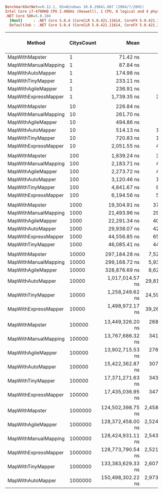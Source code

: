 ``` ini

BenchmarkDotNet=v0.12.1, OS=Windows 10.0.19041.867 (2004/?/20H1)
Intel Core i7-4700HQ CPU 2.40GHz (Haswell), 1 CPU, 8 logical and 4 physical cores
.NET Core SDK=5.0.104
  [Host]     : .NET Core 5.0.4 (CoreCLR 5.0.421.11614, CoreFX 5.0.421.11614), X64 RyuJIT
  DefaultJob : .NET Core 5.0.4 (CoreCLR 5.0.421.11614, CoreFX 5.0.421.11614), X64 RyuJIT


```
|               Method | CitysCount |              Mean |            Error |           StdDev |            Median | Ratio | RatioSD | Rank | Completed Work Items | Lock Contentions |     Gen 0 |     Gen 1 |    Gen 2 |  Allocated |
|--------------------- |----------- |------------------:|-----------------:|-----------------:|------------------:|------:|--------:|-----:|---------------------:|-----------------:|----------:|----------:|---------:|-----------:|
|       MapWithMapster |          1 |          71.42 ns |         1.428 ns |         3.133 ns |          71.23 ns |  0.80 |    0.02 |    1 |               0.0000 |                - |    0.0356 |         - |        - |      112 B |
| MapWithManualMapping |          1 |          87.84 ns |         0.287 ns |         0.224 ns |          87.88 ns |  1.00 |    0.00 |    2 |               0.0000 |                - |    0.0790 |         - |        - |      248 B |
|    MapWithAutoMapper |          1 |         174.98 ns |         1.054 ns |         0.934 ns |         174.64 ns |  1.99 |    0.01 |    3 |               0.0000 |                - |    0.0432 |         - |        - |      136 B |
|    MapWithTinyMapper |          1 |         233.11 ns |         4.610 ns |         7.574 ns |         230.14 ns |  2.68 |    0.08 |    4 |               0.0000 |                - |    0.0560 |         - |        - |      176 B |
|   MapWithAgileMapper |          1 |         236.91 ns |         3.997 ns |         3.338 ns |         236.00 ns |  2.69 |    0.03 |    4 |               0.0000 |                - |    0.1197 |         - |        - |      376 B |
| MapWithExpressMapper |          1 |       1,739.35 ns |        37.595 ns |       110.850 ns |       1,728.97 ns | 19.91 |    0.84 |    5 |               0.0000 |                - |    0.2117 |         - |        - |      664 B |
|                      |            |                   |                  |                  |                   |       |         |      |                      |                  |           |           |          |            |
|       MapWithMapster |         10 |         226.84 ns |         2.862 ns |         2.537 ns |         225.91 ns |  0.87 |    0.01 |    1 |               0.0000 |                - |    0.1962 |         - |        - |      616 B |
| MapWithManualMapping |         10 |         261.70 ns |         1.397 ns |         1.307 ns |         261.97 ns |  1.00 |    0.00 |    2 |               0.0000 |                - |    0.2394 |         - |        - |      752 B |
|   MapWithAgileMapper |         10 |         494.86 ns |         9.663 ns |        18.150 ns |         497.84 ns |  1.83 |    0.08 |    3 |               0.0000 |                - |    0.2804 |         - |        - |      880 B |
|    MapWithAutoMapper |         10 |         514.13 ns |        10.327 ns |        30.124 ns |         500.18 ns |  2.02 |    0.12 |    3 |               0.0000 |                - |    0.2575 |         - |        - |      808 B |
|    MapWithTinyMapper |         10 |         720.83 ns |        11.333 ns |        10.601 ns |         720.57 ns |  2.75 |    0.04 |    4 |               0.0000 |                - |    0.2699 |         - |        - |      848 B |
| MapWithExpressMapper |         10 |       2,051.55 ns |        42.384 ns |       124.305 ns |       1,983.35 ns |  8.41 |    0.26 |    5 |               0.0000 |                - |    0.4463 |         - |        - |     1408 B |
|                      |            |                   |                  |                  |                   |       |         |      |                      |                  |           |           |          |            |
|       MapWithMapster |        100 |       1,839.24 ns |        36.490 ns |        44.813 ns |       1,822.06 ns |  0.82 |    0.05 |    1 |               0.0000 |                - |    1.8005 |         - |        - |     5656 B |
| MapWithManualMapping |        100 |       2,183.71 ns |        46.886 ns |       135.276 ns |       2,165.26 ns |  1.00 |    0.00 |    2 |               0.0000 |                - |    1.8463 |         - |        - |     5792 B |
|   MapWithAgileMapper |        100 |       2,273.72 ns |        43.743 ns |        42.961 ns |       2,268.32 ns |  1.02 |    0.07 |    3 |               0.0000 |                - |    1.8845 |         - |        - |     5920 B |
|    MapWithAutoMapper |        100 |       3,120.46 ns |        13.080 ns |        10.922 ns |       3,114.56 ns |  1.41 |    0.10 |    4 |               0.0000 |                - |    2.2278 |         - |        - |     6992 B |
|    MapWithTinyMapper |        100 |       4,841.67 ns |        88.500 ns |       129.723 ns |       4,796.51 ns |  2.15 |    0.18 |    5 |               0.0000 |                - |    2.2354 |         - |        - |     7032 B |
| MapWithExpressMapper |        100 |       6,194.56 ns |        57.343 ns |        53.638 ns |       6,184.38 ns |  2.80 |    0.19 |    6 |               0.0000 |                - |    2.6474 |         - |        - |     8313 B |
|                      |            |                   |                  |                  |                   |       |         |      |                      |                  |           |           |          |            |
|       MapWithMapster |       1000 |      19,304.91 ns |       373.470 ns |       383.527 ns |      19,243.88 ns |  0.90 |    0.02 |    1 |               0.0001 |                - |   17.8528 |         - |        - |    56056 B |
| MapWithManualMapping |       1000 |      21,493.96 ns |       292.318 ns |       273.435 ns |      21,373.18 ns |  1.00 |    0.00 |    2 |               0.0001 |                - |   17.8833 |         - |        - |    56192 B |
|   MapWithAgileMapper |       1000 |      22,291.34 ns |       408.781 ns |       362.374 ns |      22,217.33 ns |  1.04 |    0.02 |    3 |               0.0001 |                - |   17.9443 |         - |        - |    56320 B |
|    MapWithAutoMapper |       1000 |      29,938.07 ns |       421.293 ns |       394.078 ns |      29,880.62 ns |  1.39 |    0.02 |    4 |               0.0001 |                - |   20.5688 |    0.0305 |        - |    64600 B |
| MapWithExpressMapper |       1000 |      44,556.85 ns |       652.071 ns |       578.044 ns |      44,615.18 ns |  2.07 |    0.05 |    5 |               0.0001 |                - |   23.2544 |         - |        - |    73130 B |
|    MapWithTinyMapper |       1000 |      46,085.41 ns |       440.848 ns |       432.971 ns |      46,035.82 ns |  2.14 |    0.03 |    6 |               0.0001 |                - |   20.5688 |    0.1221 |        - |    64640 B |
|                      |            |                   |                  |                  |                   |       |         |      |                      |                  |           |           |          |            |
|       MapWithMapster |      10000 |     297,184.28 ns |     7,521.686 ns |    21,701.785 ns |     292,458.62 ns |  1.04 |    0.09 |    1 |               0.0010 |                - |   89.3555 |   44.4336 |        - |   560056 B |
| MapWithManualMapping |      10000 |     299,168.72 ns |     5,938.675 ns |     7,721.955 ns |     299,299.49 ns |  1.00 |    0.00 |    1 |               0.0010 |                - |   89.3555 |   44.4336 |        - |   560192 B |
|   MapWithAgileMapper |      10000 |     328,876.69 ns |     8,626.474 ns |    25,299.955 ns |     324,456.74 ns |  1.04 |    0.05 |    2 |               0.0010 |                - |   89.3555 |   44.4336 |        - |   560320 B |
|    MapWithAutoMapper |      10000 |   1,017,014.57 ns |    29,814.084 ns |    87,907.499 ns |   1,003,918.75 ns |  3.29 |    0.29 |    3 |               0.0039 |                - |  119.1406 |   78.1250 |  39.0625 |   742455 B |
|    MapWithTinyMapper |      10000 |   1,258,249.62 ns |    24,591.220 ns |    44,966.437 ns |   1,246,797.07 ns |  4.25 |    0.20 |    4 |               0.0039 |                - |  119.1406 |   78.1250 |  39.0625 |   742495 B |
| MapWithExpressMapper |      10000 |   1,498,972.17 ns |    39,267.139 ns |   114,544.089 ns |   1,496,724.12 ns |  4.98 |    0.39 |    5 |               0.0039 |                - |  142.5781 |   99.6094 |  37.1094 |   823037 B |
|                      |            |                   |                  |                  |                   |       |         |      |                      |                  |           |           |          |            |
|       MapWithMapster |     100000 |  13,449,326.20 ns |   268,064.609 ns |   715,518.707 ns |  13,377,900.00 ns |  0.99 |    0.08 |    1 |               0.0313 |                - |  937.5000 |  437.5000 | 171.8750 |  5600057 B |
| MapWithManualMapping |     100000 |  13,767,686.32 ns |   341,355.712 ns | 1,001,137.212 ns |  13,565,260.16 ns |  1.00 |    0.00 |    1 |               0.0313 |                - |  937.5000 |  437.5000 | 171.8750 |  5600193 B |
|   MapWithAgileMapper |     100000 |  13,902,715.53 ns |   276,226.203 ns |   557,990.553 ns |  13,866,787.50 ns |  1.02 |    0.09 |    1 |               0.0313 |                - |  937.5000 |  437.5000 | 171.8750 |  5600334 B |
|    MapWithAutoMapper |     100000 |  15,422,362.87 ns |   307,340.908 ns |   627,816.032 ns |  15,496,935.94 ns |  1.13 |    0.09 |    2 |               0.0313 |                - |  906.2500 |  406.2500 | 187.5000 |  6897536 B |
|    MapWithTinyMapper |     100000 |  17,371,271.63 ns |   343,413.263 ns |   709,207.939 ns |  17,489,598.44 ns |  1.28 |    0.09 |    3 |               0.0625 |                - |  906.2500 |  406.2500 | 187.5000 |  6897574 B |
| MapWithExpressMapper |     100000 |  17,435,036.95 ns |   347,243.684 ns |   908,676.198 ns |  17,502,754.69 ns |  1.29 |    0.11 |    3 |               0.0625 |                - | 1000.0000 |  468.7500 | 250.0000 |  7698404 B |
|                      |            |                   |                  |                  |                   |       |         |      |                      |                  |           |           |          |            |
|       MapWithMapster |    1000000 | 124,502,398.75 ns | 2,458,817.767 ns | 3,828,083.036 ns | 123,669,100.00 ns |  0.96 |    0.05 |    1 |               0.6000 |                - | 7800.0000 | 2800.0000 | 200.0000 | 56000075 B |
|   MapWithAgileMapper |    1000000 | 128,372,458.00 ns | 2,524,586.337 ns | 4,487,449.649 ns | 127,250,260.00 ns |  0.99 |    0.06 |    2 |               0.6000 |                - | 7800.0000 | 2800.0000 | 200.0000 | 56000490 B |
| MapWithManualMapping |    1000000 | 128,424,931.11 ns | 2,543,524.473 ns | 5,365,156.396 ns | 128,448,770.00 ns |  1.00 |    0.00 |    2 |               0.6000 |                - | 7800.0000 | 2800.0000 | 200.0000 | 56000200 B |
| MapWithExpressMapper |    1000000 | 128,773,790.54 ns | 2,521,121.353 ns | 4,281,055.392 ns | 128,394,575.00 ns |  1.00 |    0.05 |    2 |               0.7500 |                - | 7750.0000 | 2500.0000 |        - | 72778632 B |
|    MapWithTinyMapper |    1000000 | 133,383,629.33 ns | 2,607,295.160 ns | 5,384,516.631 ns | 130,386,337.50 ns |  1.04 |    0.05 |    3 |               0.7500 |                - | 7750.0000 | 2500.0000 |        - | 64777712 B |
|    MapWithAutoMapper |    1000000 | 150,498,302.22 ns | 2,973,832.227 ns | 3,181,967.165 ns | 150,399,730.00 ns |  1.16 |    0.07 |    4 |               0.6000 |                - | 7800.0000 | 2800.0000 | 200.0000 | 64777686 B |
